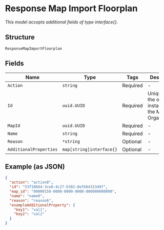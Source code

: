 
# Response Map Import Floorplan

*This model accepts additional fields of type interface{}.*

## Structure

`ResponseMapImportFloorplan`

## Fields

| Name | Type | Tags | Description |
|  --- | --- | --- | --- |
| `Action` | `string` | Required | - |
| `Id` | `uuid.UUID` | Required | Unique ID of the object instance in the Mist Organnization |
| `MapId` | `uuid.UUID` | Required | - |
| `Name` | `string` | Required | - |
| `Reason` | `*string` | Optional | - |
| `AdditionalProperties` | `map[string]interface{}` | Optional | - |

## Example (as JSON)

```json
{
  "action": "action8",
  "id": "53f10664-3ce8-4c27-b382-0ef66432349f",
  "map_id": "00000158-0000-0000-0000-000000000000",
  "name": "name0",
  "reason": "reason6",
  "exampleAdditionalProperty": {
    "key1": "val1",
    "key2": "val2"
  }
}
```

